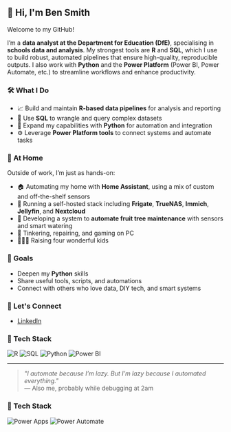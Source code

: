 ## 👋 Hi, I'm Ben Smith

Welcome to my GitHub!

I’m a **data analyst at the Department for Education (DfE)**, specialising in **schools data and analysis**. My strongest tools are **R** and **SQL**, which I use to build robust, automated pipelines that ensure high-quality, reproducible outputs. I also work with **Python** and the **Power Platform** (Power BI, Power Automate, etc.) to streamline workflows and enhance productivity.

### 🛠️ What I Do
- 📈 Build and maintain **R-based data pipelines** for analysis and reporting  
- 🧮 Use **SQL** to wrangle and query complex datasets  
- 🐍 Expand my capabilities with **Python** for automation and integration  
- ⚙️ Leverage **Power Platform tools** to connect systems and automate tasks  

### 🏡 At Home
Outside of work, I’m just as hands-on:
- 🏠 Automating my home with **Home Assistant**, using a mix of custom and off-the-shelf sensors  
- 🎥 Running a self-hosted stack including **Frigate**, **TrueNAS**, **Immich**, **Jellyfin**, and **Nextcloud**  
- 🌳 Developing a system to **automate fruit tree maintenance** with sensors and smart watering  
- 🧩 Tinkering, repairing, and gaming on PC  
- 👨‍👧‍👦 Raising four wonderful kids  

### 🎯 Goals
- Deepen my **Python** skills  
- Share useful tools, scripts, and automations  
- Connect with others who love data, DIY tech, and smart systems  

### 🔗 Let's Connect
- [LinkedIn](https://www.linkedin.com/in/basuk2)

### 🧰 Tech Stack
![R](https://img.shields.io/badge/R-276DC3?style=for-the-badge&logo=r&logoColor=white)
![SQL](https://img.shields.io/badge/SQL-4479A1?style=for-the-badge&logo=postgresql&logoColor=white)
![Python](https://img.shields.io/badge/Python-3776AB?style=for-the-badge&logo=python&logoColor=white)
![Power BI](https://img.shields.io/badge/Power%20BI-F2C811?style=for-the-badge&logo=powerbi&logoColor=black)

---

> _"I automate because I’m lazy. But I’m lazy because I automated everything."_  
> — Also me, probably while debugging at 2am


### 🔧 Tech Stack
![Power Apps](https://img.shields.io/badge/Power%20Apps-742774?style=for-the-badge&logo=powerapps&logoColor=white)
![Power Automate](https://img.shields.io/badge/Power%20Automate-0066FF?style=for-the-badge&logo=powerautomate&logoColor=white)

